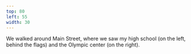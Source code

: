 ```yaml
---
top: 80
left: 55
width: 30
---
```

<span class="voice--tom">
We walked around Main Street,
where we saw my high school
(on the left, behind the flags)
and the Olympic center
(on the right).
</span>
